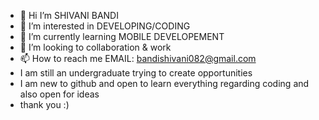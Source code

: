- 👋 Hi I’m SHIVANI BANDI 
- 👀 I’m interested in DEVELOPING/CODING
- 🌱 I’m currently learning MOBILE DEVELOPEMENT
- 💞️ I’m looking to collaboration & work
- 📫 How to reach me EMAIL: bandishivani082@gmail.com
- I am still an undergraduate trying to create opportunities
- I am new to github and open to learn everything regarding coding and also open for ideas
- thank you :)

<!---
shivanibandi110/shivanibandi110 is a ✨ special ✨ repository because its `README.md` (this file) appears on your GitHub profile.
You can click the Preview link to take a look at your changes.
--->
